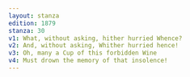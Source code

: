 ```yaml
---
layout: stanza
edition: 1879
stanza: 30
v1: What, without asking, hither hurried Whence?
v2: And, without asking, Whither hurried hence!
v3: Oh, many a Cup of this forbidden Wine
v4: Must drown the memory of that insolence!
---
```

